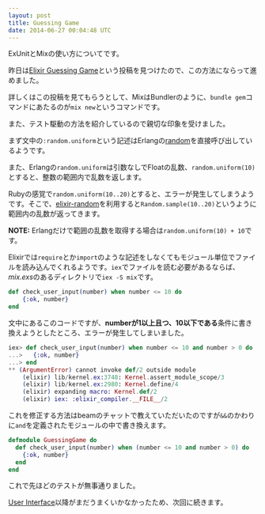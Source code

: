 ```yaml
---
layout: post
title: Guessing Game
date: 2014-06-27 00:04:48 UTC
---
```


ExUnitとMixの使い方についてです。

昨日は[Elixir Guessing Game](http://elixirdose.com/elixir-guessing-game)という投稿を見つけたので、この方法にならって進めました。

詳しくはこの投稿を見てもらうとして、MixはBundlerのように、`bundle gem`コマンドにあたるのが`mix new`というコマンドです。

また、テスト駆動の方法を紹介しているので親切な印象を受けました。

まず文中の`:random.uniform`という記述はErlangの[random](http://erlang.org/doc/man/random.html)を直接呼び出しているようです。

また、Erlangの`random.uniform`は引数なしでFloatの乱数、`random.uniform(10)`とすると、整数の範囲内で乱数を返します。

Rubyの感覚で`random.uniform(10..20)`とすると、エラーが発生してしまうようです。そこで、[elixir-random](https://github.com/mururu/elixir-random)を利用すると`Random.sample(10..20)`というように範囲内の乱数が返ってきます。

**NOTE:** Erlangだけで範囲の乱数を取得する場合は`random.uniform(10) + 10`です。

Elixirでは`require`とか`import`のような記述をしなくてもモジュール単位でファイルを読み込んでくれるようです。`iex`でファイルを読む必要があるならば、*mix.exs*のあるディレクトリで`iex -S mix`です。

```elixir
def check_user_input(number) when number <= 10 do
    {:ok, number}
end
```

文中にあるこのコードですが、**numberが1以上且つ、10以下である**条件に書き換えようとしたところ、エラーが発生してしまいました。

```elixir
iex> def check_user_input(number) when number <= 10 and number > 0 do
...>   {:ok, number}
...> end
** (ArgumentError) cannot invoke def/2 outside module
    (elixir) lib/kernel.ex:3748: Kernel.assert_module_scope/3
    (elixir) lib/kernel.ex:2980: Kernel.define/4
    (elixir) expanding macro: Kernel.def/2
    (elixir) iex: :elixir_compiler.__FILE__/2
```

これを修正する方法はbeamのチャットで教えていただいたのですが`&&`のかわりに`and`を定義されたモジュールの中で書き換えます。

```elixir
defmodule GuessingGame do
  def check_user_input(number) when (number <= 10 and number > 0) do
    {:ok, number}
  end
end
```

これで先ほどのテストが無事通りました。

[User Interface](http://elixirdose.com/elixir-guessing-game/#userinterface)以降がまだうまくいかなかったため、次回に続きます。
